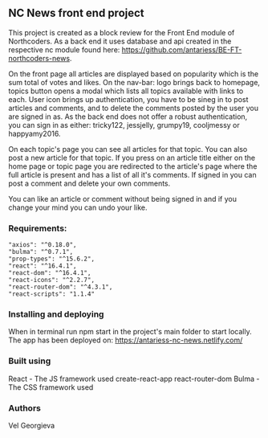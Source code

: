 ## NC News front end project
This project is created as a block review for the Front End module of Northcoders. As a back end it uses database and api created in the respective nc module found here: https://github.com/antariess/BE-FT-northcoders-news.

On the front page all articles are displayed based on popularity which is the sum total of votes and likes. On the nav-bar: logo brings back to homepage, topics button opens a modal which lists all topics available with links to each. User icon brings up authentication, you have to be sineg in to post articles and comments, and to delete the comments posted by the user you are signed in as. As the back end does not offer a robust authentication, you can sign in as either: tricky122, jessjelly, grumpy19, cooljmessy or happyamy2016.

On each topic's page you can see all articles for that topic. You can also post a new article for that topic. If you press on an article title either on the home page or topic page you are redirected to the article's page where the full article is present and has a list of all it's comments. If signed in you can post a comment and delete your own comments.

You can like an article or comment without being signed in and if you change your mind you can undo your like. 

### Requirements:
    "axios": "^0.18.0",
    "bulma": "^0.7.1",
    "prop-types": "^15.6.2",
    "react": "^16.4.1",
    "react-dom": "^16.4.1",
    "react-icons": "^2.2.7",
    "react-router-dom": "^4.3.1",
    "react-scripts": "1.1.4"

### Installing and deploying
When in terminal run npm start in the project's main folder to start locally. The app has been deployed on: https://antariess-nc-news.netlify.com/

### Built using
React - The JS framework used
create-react-app
react-router-dom
Bulma - The CSS framework used

### Authors
Vel Georgieva
